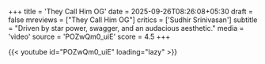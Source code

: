 +++
title = 'They Call Him OG'
date = 2025-09-26T08:26:08+05:30
draft = false
mreviews = ["They Call Him OG"]
critics = ['Sudhir Srinivasan']
subtitle = "Driven by star power, swagger, and an audacious aesthetic."
media = 'video'
source = 'POZwQm0_uiE'
score = 4.5
+++

{{< youtube id="POZwQm0_uiE" loading="lazy" >}}
